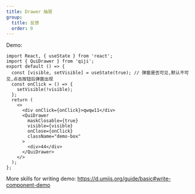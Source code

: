 ```yaml
---
title: Drawer 抽屉
group:
  title: 反馈
  order: 9
---
```


Demo:

```tsx
import React, { useState } from 'react';
import { QuiDrawer } from 'qiji';
export default () => {
  const [visible, setVisible] = useState(true); // 弹窗是否可见,默认不可见,点击按钮后弹窗出现
  const onClick = () => {
    setVisible(!visible);
  };
  return (
    <>
      <div onClick={onClick}>qwqw11</div>
      <QuiDrawer
        maskClosable={true}
        visible={visible}
        onClose={onClick}
        className="demo-box"
      >
        <div>44</div>
      </QuiDrawer>
    </>
  );
};
```

More skills for writing demo: https://d.umijs.org/guide/basic#write-component-demo
